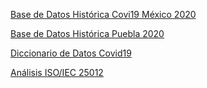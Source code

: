 [Base de Datos Histórica Covi19 México 2020](https://drive.google.com/file/d/1XqU_0XHLy1DXqx8Iw_sIMiB_WF9PL4B6/view?usp=sharing)

[Base de Datos Histórica Puebla 2020](https://drive.google.com/file/d/1Q0ghcustRZhZLojTQ7lVXH_4Rm596rCS/view?usp=sharing)

[Diccionario de Datos Covid19](https://drive.google.com/drive/folders/1mV06RaXMXuRLXPrYn-OtjP8SYSOeWN6G?usp=sharing)

[Análisis ISO/IEC 25012](https://docs.google.com/spreadsheets/d/1NKREVEWeQxHn9AYQHmEdfbBbsX-KHuGSxhpWnCZ5zyE/edit?usp=sharing)

